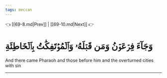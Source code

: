 ```yaml
---
tags: meccan
---
```


👈 [[69-8.md|Prev]] | [[69-10.md|Next]] 👉

# وَجَآءَ فِرۡعَوۡنُ وَمَن قَبۡلَهُۥ وَٱلۡمُؤۡتَفِكَٰتُ بِٱلۡخَاطِئَةِ

And there came Pharaoh and those before him and the overturned cities with sin

---

